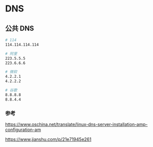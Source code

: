 # DNS

## 公共 DNS

```sh
# 114
114.114.114.114

# 阿里
223.5.5.5
223.6.6.6

# 微软
4.2.2.1
4.2.2.2

# 谷歌
8.8.8.8
8.8.4.4
```

### 参考

<https://www.oschina.net/translate/linux-dns-server-installation-amp-configuration-am>

<https://www.jianshu.com/p/21e71945e261>